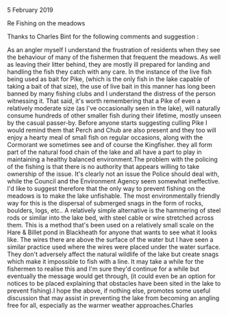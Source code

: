 5 February 2019

Re Fishing on the meadows

Thanks to Charles Bint for the following comments and suggestion :

As an angler myself I understand the frustration of residents when they see the behaviour of many of the fishermen that frequent the meadows. As well as leaving their litter behind, they are mostly ill prepared for landing and handling the fish they catch with any care. In the instance of the live fish being used as bait for Pike, (which is the only fish in the lake capable of taking a bait of that size), the use of live bait in this manner has long been banned by many fishing clubs and I understand the distress of the person witnessing it. That said, it's worth remembering that a Pike of even a relatively moderate size (as I've occasionally seen in the lake), will naturally consume hundreds of other smaller fish during their lifetime, mostly unseen by the casual passer-by. Before anyone starts suggesting culling Pike I would remind them that Perch and Chub are also present and they too will enjoy a hearty meal of small fish on regular occasions, along with the Cormorant we sometimes see and of course the Kingfisher. they all form part of the natural food chain of the lake and all have a part to play in maintaining a healthy balanced environment.The problem with the policing of the fishing is that there is no authority that appears willing to take ownership of the issue. It's clearly not an issue the Police should deal with, while the Council and the Environment Agency seem somewhat ineffective. I'd like to suggest therefore that the only way to prevent fishing on the meadows is to make the lake unfishable. The most environmentally friendly way for this is the dispersal of submerged snags in the form of rocks, boulders, logs, etc.. A relatively simple alternative is the hammering of steel rods or similar into the lake bed, with steel cable or wire stretched across them. This is a method that's been used on a relatively small scale on the Hare & Billet pond in Blackheath for anyone that wants to see what it looks like. The wires there are above the surface of the water but I have seen a similar practice used where the wires were placed under the water surface. They don't adversely affect the natural wildlife of the lake but create snags which make it impossible to fish with a line. It may take a while for the fishermen to realise this and I'm sure they'd continue for a while but eventually the message would get through, (it could even be an option for notices to be placed explaining that obstacles have been sited in the lake to prevent fishing).I hope the above, if nothing else, promotes some useful discussion that may assist in preventing the lake from becoming an angling free for all, especially as the warmer weather approaches.Charles
